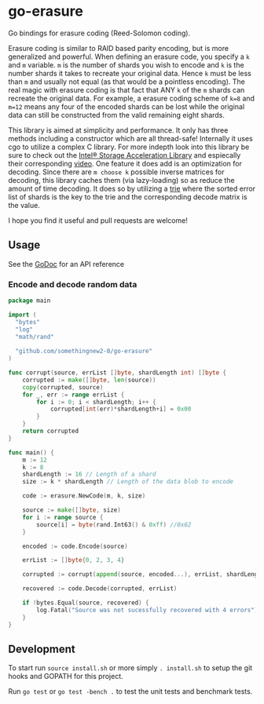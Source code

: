 go-erasure
========

Go bindings for erasure coding (Reed-Solomon coding).

Erasure coding is similar to RAID based parity encoding, but is more generalized and powerful.  When defining an erasure code, you specify a `k` and `m` variable. `m` is the number of shards you wish to encode and `k` is the number shards it takes to recreate your original data.  Hence `k` must be less than `m` and usually not equal (as that would be a pointless encoding). The real magic with erasure coding is that fact that ANY `k` of the `m` shards can recreate the original data.  For example, a erasure coding scheme of `k=8` and `m=12` means any four of the encoded shards can be lost while the original data can still be constructed from the valid remaining eight shards.

This library is aimed at simplicity and performance.  It only has three methods including a constructor which are all thread-safe! Internally it uses cgo to utilize a complex C library.  For more indepth look into this library be sure to check out the [Intel® Storage Acceleration Library](https://01.org/intel%C2%AE-storage-acceleration-library-open-source-version) and espiecally their corresponding [video](http://www.intel.com/content/www/us/en/storage/erasure-code-isa-l-solution-video.html).  One feature it does add is an optimization for decoding.  Since there are `m choose k` possible inverse matrices for decoding, this library caches them (via lazy-loading) so as reduce the amount of time decoding.  It does so by utilizing a [trie](http://en.wikipedia.org/wiki/Trie) where the sorted error list of shards is the key to the trie and the corresponding decode matrix is the value.

I hope you find it useful and pull requests are welcome!

## Usage
See the [GoDoc](https://godoc.org/github.com/somethingnew2-0/go-erasure) for an API reference

### Encode and decode random data

```go
package main

import (
  "bytes"
  "log"
  "math/rand"
  
  "github.com/somethingnew2-0/go-erasure"
)

func corrupt(source, errList []byte, shardLength int) []byte {
	corrupted := make([]byte, len(source))
	copy(corrupted, source)
	for _, err := range errList {
		for i := 0; i < shardLength; i++ {
			corrupted[int(err)*shardLength+i] = 0x00
		}
	}
	return corrupted
}

func main() {
	m := 12
	k := 8
	shardLength := 16 // Length of a shard
	size := k * shardLength // Length of the data blob to encode

	code := erasure.NewCode(m, k, size)

	source := make([]byte, size)
	for i := range source {
		source[i] = byte(rand.Int63() & 0xff) //0x62
	}

	encoded := code.Encode(source)

	errList := []byte{0, 2, 3, 4}

	corrupted := corrupt(append(source, encoded...), errList, shardLength)

	recovered := code.Decode(corrupted, errList)

	if !bytes.Equal(source, recovered) {
		log.Fatal("Source was not sucessfully recovered with 4 errors")
	}
}
```


## Development

To start run `source install.sh` or more simply `. install.sh` to setup the git hooks and GOPATH for this project.

Run `go test` or `go test -bench .` to test the unit tests and benchmark tests.
